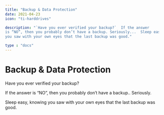```yaml
---
title: "Backup & Data Protection"
date: 2021-04-23
icon: "ti-harddrives"

description: "`Have you ever verified your backup?`  If the answer
is “NO”, then you probably don’t have a backup. Seriously...  Sleep easy, knowing
you saw with your own eyes that the last backup was good."

type : "docs"
---
```

# Backup & Data Protection

Have you ever verified your backup? 

If the answer is “NO”, then you probably don’t have a backup.. Seriously.

Sleep easy, knowing you saw with your own eyes that the last backup was good.
